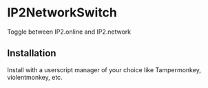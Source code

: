 # IP2NetworkSwitch
Toggle between IP2.online and IP2.network

## Installation
Install with a userscript manager of your choice like Tampermonkey, violentmonkey, etc.

